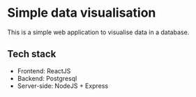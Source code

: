 # Simple data visualisation

This is a simple web application to visualise data in a database.

## Tech stack
- Frontend: ReactJS
- Backend: Postgresql
- Server-side: NodeJS + Express
